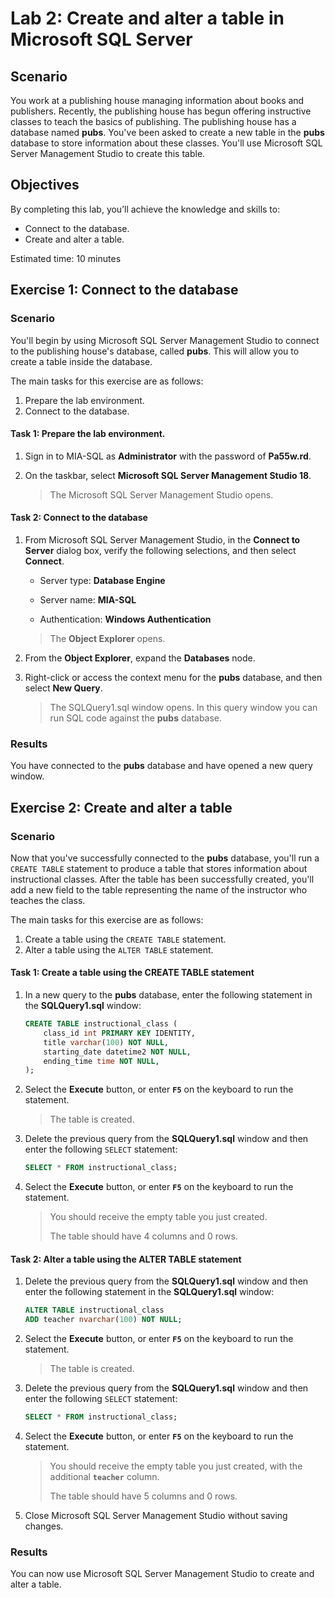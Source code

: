 # Lab 2: Create and alter a table in Microsoft SQL Server

## Scenario

You work at a publishing house managing information about books and publishers. Recently, the publishing house has begun offering instructive classes to teach the basics of publishing. The publishing house has a database named **pubs**. You've been asked to create a new table in the **pubs** database to store information about these classes. You'll use Microsoft SQL Server Management Studio to create this table.

## Objectives

By completing this lab, you’ll achieve the knowledge and skills to:

- Connect to the database.
- Create and alter a table.


Estimated time: 10 minutes

## Exercise 1: Connect to the database

### Scenario

You'll begin by using Microsoft SQL Server Management Studio to connect to the publishing house's database, called **pubs**. This will allow you to create a table inside the database.

The main tasks for this exercise are as follows:

1. Prepare the lab environment.
2. Connect to the database.

#### Task 1: Prepare the lab environment.

1. Sign in to MIA-SQL as **Administrator** with the password of **Pa55w.rd**.

2. On the taskbar, select **Microsoft SQL Server Management Studio 18**. 

   > The Microsoft SQL Server Management Studio opens.

####  Task 2: Connect to the database

1. From Microsoft SQL Server Management Studio, in the **Connect to Server** dialog box, verify the following selections, and then select **Connect**.

   - Server type: **Database Engine**

   - Server name: **MIA-SQL**

   - Authentication: **Windows Authentication**

   >
   > The **Object Explorer** opens.

2. From the **Object Explorer**, expand the **Databases** node.

3. Right-click or access the context menu for the **pubs** database, and then select **New Query**.

   > The SQLQuery1.sql window opens. In this query window you can run SQL code against the **pubs** database.

### Results

You have connected to the **pubs** database and have opened a new query window.

## Exercise 2: Create and alter a table

### Scenario

Now that you've successfully connected to the **pubs** database, you'll run a `CREATE TABLE` statement to produce a table that stores information about instructional classes. After the table has been successfully created, you'll add a new field to the table representing the name of the instructor who teaches the class.

The main tasks for this exercise are as follows:

1. Create a table using the `CREATE TABLE` statement.
1. Alter a table using the `ALTER TABLE` statement.

#### Task 1: Create a table using the CREATE TABLE statement

1. In a new query to the **pubs** database, enter the following statement in the **SQLQuery1.sql** window:

   ```sql
   CREATE TABLE instructional_class (
       class_id int PRIMARY KEY IDENTITY,
       title varchar(100) NOT NULL,
       starting_date datetime2 NOT NULL,
       ending_time time NOT NULL,
   );
   ```

2. Select the **Execute** button, or enter **`F5`** on the keyboard to run the statement. 

   > The table is created.
   
3. Delete the previous query from the **SQLQuery1.sql** window and then enter the following `SELECT` statement:

   ```sql
   SELECT * FROM instructional_class;
   ```

4. Select the **Execute** button, or enter **`F5`** on the keyboard to run the statement.

   > You should receive the empty table you just created. 
   >
   > The table should have 4 columns and 0 rows.
   

#### Task 2: Alter a table using the ALTER TABLE statement

1. Delete the previous query from the **SQLQuery1.sql** window and then enter the following statement in the **SQLQuery1.sql** window:

   ```sql
   ALTER TABLE instructional_class
   ADD teacher nvarchar(100) NOT NULL;
   ```

2. Select the **Execute** button, or enter **`F5`** on the keyboard to run the statement. 

   > The table is created.

3. Delete the previous query from the **SQLQuery1.sql** window and then enter the following `SELECT` statement:

   ```sql
   SELECT * FROM instructional_class;
   ```

4. Select the **Execute** button, or enter **`F5`** on the keyboard to run the statement.

   > You should receive the empty table you just created, with the additional **`teacher`** column. 
   >
   > The table should have 5 columns and 0 rows.

5. Close Microsoft SQL Server Management Studio without saving changes.

### Results

You can now use Microsoft SQL Server Management Studio to create and alter a table.

